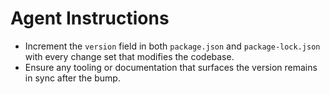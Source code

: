 # Agent Instructions

- Increment the `version` field in both `package.json` and `package-lock.json` with every change set that modifies the codebase.
- Ensure any tooling or documentation that surfaces the version remains in sync after the bump.
